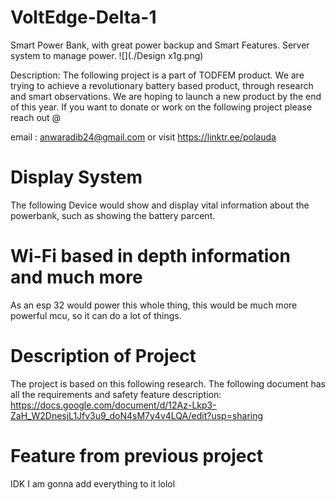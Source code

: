 # VoltEdge-Delta-1
Smart Power Bank, with great power backup and Smart Features. Server system to manage power.
﻿![](./Design x1g.png)

Description:
The following project is a part of TODFEM product. We are trying to achieve a revolutionary battery based product, through research and smart observations. We are hoping to launch a new product by the end of this year. If you want to donate or work on the following project please reach out @ 

email : anwaradib24@gmail.com  or visit https://linktr.ee/polauda








# Display System 

The following Device would show and display vital information about the powerbank, such as showing the battery parcent.

# Wi-Fi based in depth information and much more
As an esp 32 would power this whole thing, this would be much more powerful mcu, so it can do a lot of things.

# Description of Project 
The project is based on this following research. The following document has all the requirements and safety feature description: https://docs.google.com/document/d/12Az-Lkp3-ZaH_W2DnesjL1Jfv3u9_doN4sM7y4v4LQA/edit?usp=sharing


# Feature from previous project

IDK I am gonna add everything to it lolol
